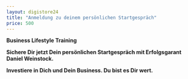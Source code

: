 ```yaml
---
layout: digistore24
title: "Anmeldung zu deinem persönlichen Startgespräch"
price: 500
---
```

<p><strong>Business Lifestyle Training</strong></p>
<p><strong>Sichere Dir jetzt Dein pers&#xF6;nlichen Startgespr&#xE4;ch mit Erfolgsgarant Daniel Weinstock.<br></strong></p>
<p><strong>Investiere in Dich und Dein Business. Du bist es Dir wert.<br></strong></p>